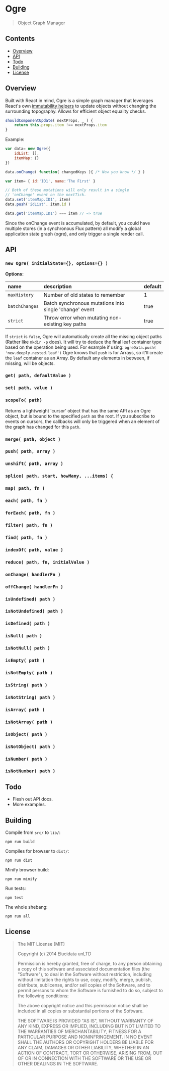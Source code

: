 # Ogre

> Object Graph Manager


## Contents

- [Overview](#overview)
- [API](#api)
- [Todo](#todo)
- [Building](#building)
- [License](#license)

<!-- end toc -->


## Overview

Built with React in mind, Ogre is a simple graph manager that leverages React's own [immutability helpers](http://facebook.github.io/react/docs/update.html) to update objects without changing the surrounding topography. Allows for efficient object equality checks.

``` javascript
shouldComponentUpdate( nextProps, _ ) {
    return this.props.item !== nextProps.item
}
```

Example:

``` javascript
var data= new Ogre({
    idList: [],
    itemMap: {}
})

data.onChange( function( changedKeys ){ /* Now you know */ } )

var item= { id:'ID1', name:'The First' }

// Both of these mutations will only result in a single
// 'onChange' event on the nextTick.
data.set('itemMap.ID1', item)
data.push('idList', item.id )

data.get('itemMap.ID1') === item // => true

```

Since the onChange event is accumulated, by default, you could have multiple stores (in a synchronous Flux pattern) all modify a global application state graph (ogre), and only trigger a single render call.


## API
### `new Ogre( initialState={}, options={} )`

**Options:**

| name           | description                                            | default |
|:---------------|:-------------------------------------------------------|:--------|
| `maxHistory`   | Number of old states to remember                       | 1       |
| `batchChanges` | Batch synchronous mutations into single 'change' event | true    |
| `strict`       | Throw error when mutating non-existing key paths       | true    |

If `strict` is `false`, Ogre will automatically create all the missing object paths (Rather like `mkdir -p` does). It will try to deduce the final leaf container type based on the operation being used. For example if using: `ogreData.push( 'new.deeply.nested.leaf')` Ogre knows that `push` is for Arrays, so it'll create the `leaf` container as an Array. By default any elements in between, if missing, will be objects.

### `get( path, defaultValue )`
### `set( path, value )`

### `scopeTo( path)`

Returns a lightweight 'cursor' object that has the same API as an Ogre object, but is bound to the specified `path` as the root. If you subscribe to events on cursors, the callbacks will only be triggered when an element of the graph has changed for this `path`.

### `merge( path, object )`
### `push( path, array )`
### `unshift( path, array )`
### `splice( path, start, howMany, ...items) {`

### `map( path, fn )`
### `each( path, fn )`
### `forEach( path, fn )`
### `filter( path, fn )`
### `find( path, fn )`
### `indexOf( path, value )`
### `reduce( path, fn, initialValue )`

### `onChange( handlerFn )`
### `offChange( handlerFn )`

### `isUndefined( path )`
### `isNotUndefined( path )`
### `isDefined( path )`
### `isNull( path )`
### `isNotNull( path )`
### `isEmpty( path )`
### `isNotEmpty( path )`
### `isString( path )`
### `isNotString( path )`
### `isArray( path )`
### `isNotArray( path )`
### `isObject( path )`
### `isNotObject( path )`
### `isNumber( path )`
### `isNotNumber( path )`

## Todo

- Flesh out API docs.
- More examples.


## Building

Compile from `src/` to `lib/`:

    npm run build

Compiles for browser to `dist/`:

    npm run dist

Minify browser build:

    npm run minify

Run tests:

    npm test

The whole shebang:

    npm run all


## License

> The MIT License (MIT)
>
> Copyright (c) 2014 Elucidata unLTD
>
> Permission is hereby granted, free of charge, to any person obtaining a copy
> of this software and associated documentation files (the "Software"), to deal
> in the Software without restriction, including without limitation the rights
> to use, copy, modify, merge, publish, distribute, sublicense, and/or sell
> copies of the Software, and to permit persons to whom the Software is
> furnished to do so, subject to the following conditions:
>
> The above copyright notice and this permission notice shall be included in all
> copies or substantial portions of the Software.
>
> THE SOFTWARE IS PROVIDED "AS IS", WITHOUT WARRANTY OF ANY KIND, EXPRESS OR
> IMPLIED, INCLUDING BUT NOT LIMITED TO THE WARRANTIES OF MERCHANTABILITY,
> FITNESS FOR A PARTICULAR PURPOSE AND NONINFRINGEMENT. IN NO EVENT SHALL THE
> AUTHORS OR COPYRIGHT HOLDERS BE LIABLE FOR ANY CLAIM, DAMAGES OR OTHER
> LIABILITY, WHETHER IN AN ACTION OF CONTRACT, TORT OR OTHERWISE, ARISING FROM,
> OUT OF OR IN CONNECTION WITH THE SOFTWARE OR THE USE OR OTHER DEALINGS IN THE
> SOFTWARE.
